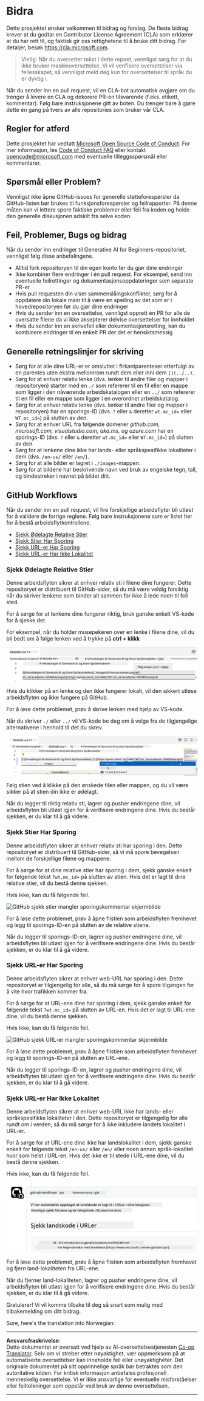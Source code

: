 <!--
CO_OP_TRANSLATOR_METADATA:
{
  "original_hash": "57c41f2af71001a2cff9d8eb797cb843",
  "translation_date": "2025-05-19T11:18:35+00:00",
  "source_file": "CONTRIBUTING.md",
  "language_code": "no"
}
-->
# Bidra

Dette prosjektet ønsker velkommen til bidrag og forslag. De fleste bidrag krever at du godtar en Contributor License Agreement (CLA) som erklærer at du har rett til, og faktisk gir oss rettighetene til å bruke ditt bidrag. For detaljer, besøk <https://cla.microsoft.com>.

> Viktig: Når du oversetter tekst i dette repoet, vennligst sørg for at du ikke bruker maskinoversettelse. Vi vil verifisere oversettelser via fellesskapet, så vennligst meld deg kun for oversettelser til språk du er dyktig i.

Når du sender inn en pull request, vil en CLA-bot automatisk avgjøre om du trenger å levere en CLA og dekorere PR-en tilsvarende (f.eks. etikett, kommentar). Følg bare instruksjonene gitt av boten. Du trenger bare å gjøre dette én gang på tvers av alle repositories som bruker vår CLA.

## Regler for atferd

Dette prosjektet har vedtatt [Microsoft Open Source Code of Conduct](https://opensource.microsoft.com/codeofconduct/?WT.mc_id=academic-105485-koreyst). For mer informasjon, les [Code of Conduct FAQ](https://opensource.microsoft.com/codeofconduct/faq/?WT.mc_id=academic-105485-koreyst) eller kontakt [opencode@microsoft.com](mailto:opencode@microsoft.com) med eventuelle tilleggsspørsmål eller kommentarer.

## Spørsmål eller Problem?

Vennligst ikke åpne GitHub-issues for generelle støtteforespørsler da GitHub-listen bør brukes til funksjonsforespørsler og feilrapporter. På denne måten kan vi lettere spore faktiske problemer eller feil fra koden og holde den generelle diskusjonen adskilt fra selve koden.

## Feil, Problemer, Bugs og bidrag

Når du sender inn endringer til Generative AI for Beginners-repositoriet, vennligst følg disse anbefalingene.

* Alltid fork repositoryen til din egen konto før du gjør dine endringer
* Ikke kombiner flere endringer i én pull request. For eksempel, send inn eventuelle feilrettinger og dokumentasjonsoppdateringer som separate PR-er
* Hvis pull requesten din viser sammenslåingskonflikter, sørg for å oppdatere din lokale main til å være en speiling av det som er i hovedrepositoryen før du gjør dine endringer
* Hvis du sender inn en oversettelse, vennligst opprett én PR for alle de oversatte filene da vi ikke aksepterer delvise oversettelser for innholdet
* Hvis du sender inn en skrivefeil eller dokumentasjonsretting, kan du kombinere endringer til en enkelt PR der det er hensiktsmessig

## Generelle retningslinjer for skriving

- Sørg for at alle dine URL-er er omsluttet i firkantparenteser etterfulgt av en parentes uten ekstra mellomrom rundt dem eller inni dem `[](../..)`.
- Sørg for at enhver relativ lenke (dvs. lenker til andre filer og mapper i repositoryen) starter med en `./` som refererer til en fil eller en mappe som ligger i den nåværende arbeidskatalogen eller en `../` som refererer til en fil eller en mappe som ligger i en overordnet arbeidskatalog.
- Sørg for at enhver relativ lenke (dvs. lenker til andre filer og mapper i repositoryen) har en sporings-ID (dvs. `?` eller `&` deretter `wt.mc_id=` eller `WT.mc_id=`) på slutten av den.
- Sørg for at enhver URL fra følgende domener _github.com, microsoft.com, visualstudio.com, aka.ms, og azure.com_ har en sporings-ID (dvs. `?` eller `&` deretter `wt.mc_id=` eller `WT.mc_id=`) på slutten av den.
- Sørg for at lenkene dine ikke har lands- eller språkspesifikke lokaliteter i dem (dvs. `/en-us/` eller `/en/`).
- Sørg for at alle bilder er lagret i `./images`-mappen.
- Sørg for at bildene har beskrivende navn ved bruk av engelske tegn, tall, og bindestreker i navnet på bildet ditt.

## GitHub Workflows

Når du sender inn en pull request, vil fire forskjellige arbeidsflyter bli utløst for å validere de forrige reglene. Følg bare instruksjonene som er listet her for å bestå arbeidsflytkontrollene.

- [Sjekk Ødelagte Relative Stier](../..)
- [Sjekk Stier Har Sporing](../..)
- [Sjekk URL-er Har Sporing](../..)
- [Sjekk URL-er Har Ikke Lokalitet](../..)

### Sjekk Ødelagte Relative Stier

Denne arbeidsflyten sikrer at enhver relativ sti i filene dine fungerer. Dette repositoryet er distribuert til GitHub-sider, så du må være veldig forsiktig når du skriver lenkene som binder alt sammen for ikke å lede noen til feil sted.

For å sørge for at lenkene dine fungerer riktig, bruk ganske enkelt VS-kode for å sjekke det.

For eksempel, når du holder musepekeren over en lenke i filene dine, vil du bli bedt om å følge lenken ved å trykke på **ctrl + klikk**

![VS-kode følg lenker skjermbilde](../../translated_images/vscode-follow-link.f8e8fd9192241d8163db78371e22a7a4e032a1ca9219696d7eb3eb103d1b7544.no.png)

Hvis du klikker på en lenke og den ikke fungerer lokalt, vil den sikkert utløse arbeidsflyten og ikke fungere på GitHub.

For å løse dette problemet, prøv å skrive lenken med hjelp av VS-kode.

Når du skriver `./` eller `../` vil VS-kode be deg om å velge fra de tilgjengelige alternativene i henhold til det du skrev.

![VS-kode velg relativ sti skjermbilde](../../translated_images/vscode-select-relative-path.b2cf754af764c28401e8098dbd372d00e8d2ac89c6b75e59f1450f99cb6a4ede.no.png)

Følg stien ved å klikke på den ønskede filen eller mappen, og du vil være sikker på at stien din ikke er ødelagt.

Når du legger til riktig relativ sti, lagrer og pusher endringene dine, vil arbeidsflyten bli utløst igjen for å verifisere endringene dine. Hvis du består sjekken, er du klar til å gå videre.

### Sjekk Stier Har Sporing

Denne arbeidsflyten sikrer at enhver relativ sti har sporing i den. Dette repositoryet er distribuert til GitHub-sider, så vi må spore bevegelsen mellom de forskjellige filene og mappene.

For å sørge for at dine relative stier har sporing i dem, sjekk ganske enkelt for følgende tekst `?wt.mc_id=` på slutten av stien. Hvis det er lagt til dine relative stier, vil du bestå denne sjekken.

Hvis ikke, kan du få følgende feil.

![GitHub sjekk stier mangler sporingskommentar skjermbilde](../../translated_images/github-check-paths-missing-tracking-comment.1442630ba6e07efa327f46d27447178ae1c6d3b9960023dee1a69dd50f8a3653.no.png)

For å løse dette problemet, prøv å åpne filstien som arbeidsflyten fremhevet og legg til sporings-ID-en på slutten av de relative stiene.

Når du legger til sporings-ID-en, lagrer og pusher endringene dine, vil arbeidsflyten bli utløst igjen for å verifisere endringene dine. Hvis du består sjekken, er du klar til å gå videre.

### Sjekk URL-er Har Sporing

Denne arbeidsflyten sikrer at enhver web-URL har sporing i den. Dette repositoryet er tilgjengelig for alle, så du må sørge for å spore tilgangen for å vite hvor trafikken kommer fra.

For å sørge for at URL-ene dine har sporing i dem, sjekk ganske enkelt for følgende tekst `?wt.mc_id=` på slutten av URL-en. Hvis det er lagt til URL-ene dine, vil du bestå denne sjekken.

Hvis ikke, kan du få følgende feil.

![GitHub sjekk URL-er mangler sporingskommentar skjermbilde](../../translated_images/github-check-urls-missing-tracking-comment.acd262e537606c01187cb5f4d248176839b5f512342ff9b6c367509ec285eebc.no.png)

For å løse dette problemet, prøv å åpne filstien som arbeidsflyten fremhevet og legg til sporings-ID-en på slutten av URL-ene.

Når du legger til sporings-ID-en, lagrer og pusher endringene dine, vil arbeidsflyten bli utløst igjen for å verifisere endringene dine. Hvis du består sjekken, er du klar til å gå videre.

### Sjekk URL-er Har Ikke Lokalitet

Denne arbeidsflyten sikrer at enhver web-URL ikke har lands- eller språkspesifikke lokaliteter i den. Dette repositoryet er tilgjengelig for alle rundt om i verden, så du må sørge for å ikke inkludere landets lokalitet i URL-er.

For å sørge for at URL-ene dine ikke har landslokalitet i dem, sjekk ganske enkelt for følgende tekst `/en-us/` eller `/en/` eller noen annen språk-lokalitet hvor som helst i URL-en. Hvis det ikke er til stede i URL-ene dine, vil du bestå denne sjekken.

Hvis ikke, kan du få følgende feil.

![GitHub sjekk land-lokalitet kommentar skjermbilde](../../translated_images/github-check-country-locale-comment.15ae33688215cfe678e813c4dc0bf40d5d9341ee36dc95d6cc0684fa9a204224.no.png)

For å løse dette problemet, prøv å åpne filstien som arbeidsflyten fremhevet og fjern land-lokaliteten fra URL-ene.

Når du fjerner land-lokaliteten, lagrer og pusher endringene dine, vil arbeidsflyten bli utløst igjen for å verifisere endringene dine. Hvis du består sjekken, er du klar til å gå videre.

Gratulerer! Vi vil komme tilbake til deg så snart som mulig med tilbakemelding om ditt bidrag.

Sure, here's the translation into Norwegian:

---

**Ansvarsfraskrivelse**:  
Dette dokumentet er oversatt ved hjelp av AI-oversettelsestjenesten [Co-op Translator](https://github.com/Azure/co-op-translator). Selv om vi streber etter nøyaktighet, vær oppmerksom på at automatiserte oversettelser kan inneholde feil eller unøyaktigheter. Det originale dokumentet på sitt opprinnelige språk bør betraktes som den autoritative kilden. For kritisk informasjon anbefales profesjonell menneskelig oversettelse. Vi er ikke ansvarlige for eventuelle misforståelser eller feiltolkninger som oppstår ved bruk av denne oversettelsen.

---